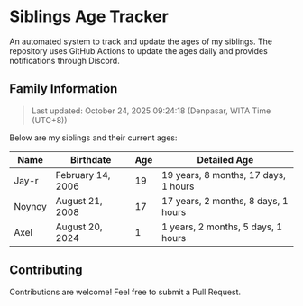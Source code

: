 # Siblings Age Tracker

An automated system to track and update the ages of my siblings. The repository uses GitHub Actions to update the ages daily and provides notifications through Discord.

## Family Information

> Last updated: October 24, 2025 09:24:18 (Denpasar, WITA Time (UTC+8))

Below are my siblings and their current ages:

| Name | Birthdate | Age | Detailed Age |
|------|-----------|-----|-------------|
| Jay-r | February 14, 2006 | 19 | 19 years, 8 months, 17 days, 1 hours |
| Noynoy | August 21, 2008 | 17 | 17 years, 2 months, 8 days, 1 hours |
| Axel | August 20, 2024 | 1 | 1 years, 2 months, 5 days, 1 hours |

## Contributing

Contributions are welcome! Feel free to submit a Pull Request.
